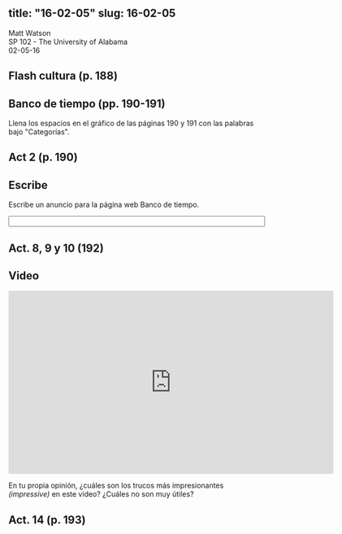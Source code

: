 title: "16-02-05"
slug: 16-02-05
---
Matt Watson  
SP 102 - The University of Alabama  
02-05-16 

## Flash cultura (p. 188)

## Banco de tiempo (pp. 190-191)

Llena los espacios en el gráfico de las páginas 190 y 191 con las palabras bajo "Categorías".

## Act 2 (p. 190)

## Escribe

Escribe un anuncio para la página web Banco de tiempo.

<input type="text" size="60" maxlength="240">

## Act. 8, 9 y 10 (192)

## Video

<iframe width="640" height="360" src="https://www.youtube.com/embed/SWA_R8NoQ24" frameborder="0" allowfullscreen></iframe>

En tu propia opinión, ¿cuáles son los trucos más impresionantes *(impressive)* en este video? ¿Cuáles no son muy útiles?

## Act. 14 (p. 193)